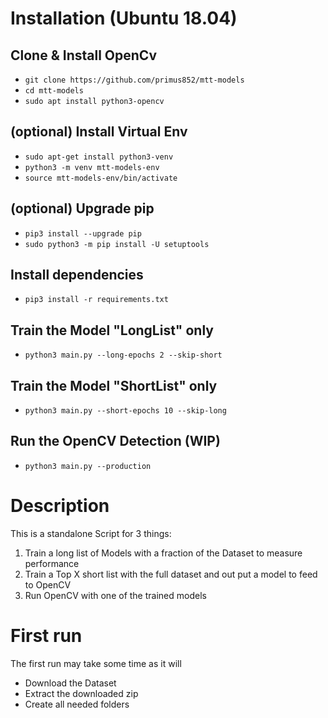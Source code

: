 # Installation (Ubuntu 18.04)
## Clone & Install OpenCv
- `git clone https://github.com/primus852/mtt-models`
- `cd mtt-models`
- `sudo apt install python3-opencv`

## (optional) Install Virtual Env
- `sudo apt-get install python3-venv`
- `python3 -m venv mtt-models-env`
- `source mtt-models-env/bin/activate`

## (optional) Upgrade pip
- `pip3 install --upgrade pip`
- `sudo python3 -m pip install -U setuptools`

## Install dependencies
- `pip3 install -r requirements.txt`

## Train the Model "LongList" only
- `python3 main.py --long-epochs 2 --skip-short`

## Train the Model "ShortList" only
- `python3 main.py --short-epochs 10 --skip-long`

## Run the OpenCV Detection (WIP)
- `python3 main.py --production`

# Description
This is a standalone Script for 3 things:
1. Train a long list of Models with a fraction of the Dataset to measure performance
2. Train a Top X short list with the full dataset and out put a model to feed to OpenCV
3. Run OpenCV with one of the trained models

# First run
The first run may take some time as it will
- Download the Dataset
- Extract the downloaded zip
- Create all needed folders
